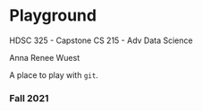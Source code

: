 # Playground

HDSC 325 - Capstone
CS 215 - Adv Data Science 

Anna Renee Wuest


A place to play with `git`.

### Fall 2021
